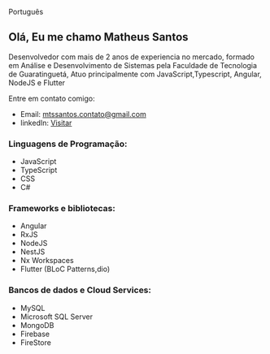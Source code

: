 Português 

## Olá, Eu me chamo Matheus Santos

Desenvolvedor com mais de 2 anos de experiencia no mercado, formado em Análise e Desenvolvimento de Sistemas pela Faculdade de Tecnologia de Guaratinguetá, Atuo principalmente com JavaScript,Typescript, Angular, NodeJS e Flutter

Entre em contato comigo:

- Email: mtssantos.contato@gmail.com
- linkedIn: [Visitar](https://www.linkedin.com/in/matheus-henrique-dos-santos-1031711a1/)


### Linguagens de Programação:

 - JavaScript
 - TypeScript
 - CSS
 - C#
 
### Frameworks e bibliotecas:

 - Angular
 - RxJS
 - NodeJS
 - NestJS
 - Nx Workspaces
 - Flutter (BLoC Patterns,dio)

 
 ### Bancos de dados e Cloud Services:
 - MySQL
 - Microsoft SQL Server
 - MongoDB
 - Firebase
 - FireStore
 
